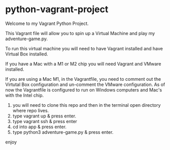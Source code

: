 # python-vagrant-project

Welcome to my Vagrant Python Project.

This Vagrant file will allow you to spin up a Virtual Machine and play my adventure-game.py.

To run this virtual machine you will need to have Vagrant installed and have Virtual Box installed.

If you have a Mac with a M1 or M2 chip you will need Vagrant and VMware installed.

If you are using a Mac M1, in the Vagrantfile, you need to comment out the Virtutal Box configuration and un-comment the VMware configuration. As of now the Vagrantfile is configured to run on Windows computers and Mac's with the Intel chip.

1. you will need to clone this repo and then in the terminal open directory where repo lives.
2. type vagrant up & press enter.
3. type vagrant ssh & press enter
4. cd into app & press enter.
5. type python3 adventure-game.py & press enter.

enjoy
